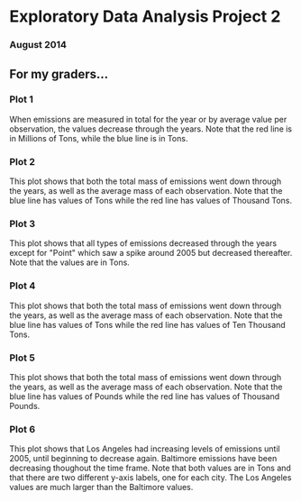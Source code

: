 # Exploratory Data Analysis Project 2
### August 2014

## For my graders...

### Plot 1
When emissions are measured in total for the year or by average value per observation, the values decrease through the years.  Note that the red line is in Millions of Tons, while the blue line is in Tons.

### Plot 2
This plot shows that both the total mass of emissions went down through the years, as well as the average mass of each observation.  Note that the blue line has values of Tons while the red line has values of Thousand Tons.

### Plot 3
This plot shows that all types of emissions decreased through the years except for "Point" which saw a spike around 2005 but decreased thereafter.  Note that the values are in Tons.

### Plot 4
This plot shows that both the total mass of emissions went down through the years, as well as the average mass of each observation.  Note that the blue line has values of Tons while the red line has values of Ten Thousand Tons.

### Plot 5
This plot shows that both the total mass of emissions went down through the years, as well as the average mass of each observation.  Note that the blue line has values of Pounds while the red line has values of Thousand Pounds.

### Plot 6
This plot shows that Los Angeles had increasing levels of emissions until 2005, until beginning to decrease again.  Baltimore emissions have been decreasing thoughout the time frame.  Note that both values are in Tons and that there are two different y-axis labels, one for each city.  The Los Angeles values are much larger than the Baltimore values.


